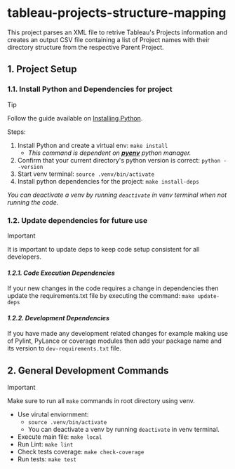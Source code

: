 # tableau-projects-structure-mapping
This project parses an XML file to retrive Tableau's Projects information and creates an output CSV file containing a list of Project names with their directory structure from the respective Parent Project.

## 1. Project Setup

### 1.1. Install Python and Dependencies for project
> [!TIP]
> Follow the guide available on [Installing Python](https://testdriven.io/blog/python-environments/).

Steps:
1. Install Python and create a virtual env: `make install`
    - _This command is dependent on [**pyenv**](https://github.com/pyenv/pyenv#installation) python manager._
2. Confirm that your current directory's python version is correct: `python --version`
3. Start venv terminal: `source .venv/bin/activate`
4. Install python dependencies for the project: `make install-deps`

_You can deactivate a venv by running `deactivate` in venv terminal when not running the code._


### 1.2. Update dependencies for future use
> [!IMPORTANT]
> It is important to update deps to keep code setup consistent for all developers.

#### _1.2.1. Code Execution Dependencies_
If your new changes in the code requires a change in dependencies then update the requirements.txt file by executing the command: `make update-deps`

#### _1.2.2. Development Dependencies_
If you have made any development related changes for example making use of Pylint, PyLance or coverage modules then add your package name and its version to `dev-requirements.txt` file.


## 2. General Development Commands
> [!IMPORTANT]
> Make sure to run all `make` commands in root directory using venv.

- Use virutal enviornment: 
    - `source .venv/bin/activate`
    - You can deactivate a venv by running `deactivate` in venv terminal.
- Execute main file: `make local`
- Run Lint: `make lint`
- Check tests coverage: `make check-coverage`
- Run tests: `make test`
